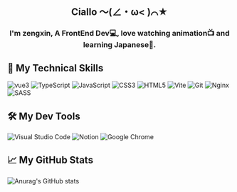<h2 align="center">
Ciallo ～(∠・ω< )⌒★
</h2>

<h3 align="center">
I'm zengxin, A FrontEnd Dev💻, love watching animation📺 and learning Japanese🌸.
</h3> 

## 🎯 My Technical Skills

![vue3](https://img.shields.io/badge/Vue3-%2335495e.svg?style=plasti&logo=vuedotjs)
![TypeScript](https://img.shields.io/badge/TypeScript-%23007ACC.svg?style=plasti&logo=typescript&logoColor=white)
![JavaScript](https://img.shields.io/badge/JavaScript-%23323330.svg?style=plasti&logo=javascript&logoColor=%23F7DF1E)
![CSS3](https://img.shields.io/badge/CSS3-%231572B6.svg?style=plasti&logo=css3&logoColor=white)
![HTML5](https://img.shields.io/badge/HTML5-%23E34F26.svg?style=plasti&logo=html5&logoColor=white)
![Vite](https://img.shields.io/badge/Vite-%23646CFF.svg?style=plasti&logo=vite&logoColor=white)
![Git](https://img.shields.io/badge/Git-%23F05033.svg?style=plasti&logo=git&logoColor=white)
![Nginx](https://img.shields.io/badge/Nginx-%23009639.svg?style=plasti&logo=nginx&logoColor=white)
![SASS](https://img.shields.io/badge/SASS-hotpink.svg?style=plasti&logo=SASS&logoColor=white)


## 🛠️ My Dev Tools

![Visual Studio Code](https://img.shields.io/badge/Visual%20Studio%20Code-0078d7.svg?style=plasti&logo=visual-studio-code&logoColor=white)
![Notion](https://img.shields.io/badge/Notion-%23000000.svg?style=plasti&logo=notion&logoColor=white)
![Google Chrome](https://img.shields.io/badge/Google%20Chrome-4285F4?style=plasti&logo=GoogleChrome&logoColor=white)

## 📈 My GitHub Stats 

![Anurag's GitHub stats](https://github-readme-stats.vercel.app/api?username=Sakura0213&rank_icon=github)
